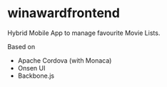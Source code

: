 # winawardfrontend

Hybrid Mobile App to manage favourite Movie Lists.

Based on 
   - Apache Cordova (with Monaca)
   - Onsen UI
   - Backbone.js


